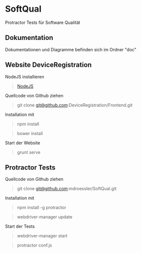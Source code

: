 # SoftQual
Protractor Tests für Software Qualität

## Dokumentation
Dokumentationen und Diagramme befinden sich im Ordner "doc"

## Website DeviceRegistration
NodeJS installieren
> [NodeJS](https://nodejs.org/)

Quellcode von Github ziehen
> git clone git@github.com:DeviceRegistration/Frontend.git

Installation mit
> npm install

> bower install

Start der Website
> grunt serve

## Protractor Tests
Quellcode von Github ziehen
> git clone git@github.com:mdroessler/SoftQual.git

Installation mit
> npm install -g protractor

> webdriver-manager update

Start der Tests
> webdriver-manager start

> protractor conf.js